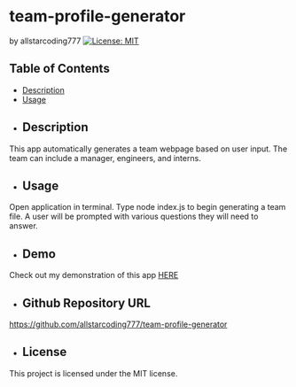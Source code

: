 # team-profile-generator
  by allstarcoding777
  [![License: MIT](https://img.shields.io/badge/License-MIT-yellow.svg)](https://opensource.org/licenses/MIT)
  ## Table of Contents
  * [Description](#description)
  * [Usage](#usage)
  * ## Description
  This app automatically generates a team webpage based on user input. The team can include a manager, engineers, and interns.
  * ## Usage
  Open application in terminal. Type node index.js to begin generating a team file. A user will be prompted with various questions they will need to answer.
  * ## Demo
  Check out my demonstration of this app [HERE]()
  * ## Github Repository URL
  https://github.com/allstarcoding777/team-profile-generator
  * ## License
  This project is licensed under the MIT license.